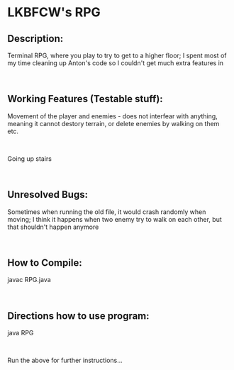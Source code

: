<h1>LKBFCW's RPG</h1>
<h2>Description:</h2>
<p>Terminal RPG, where you play to try to get to a higher floor; I spent most of my time cleaning up Anton's code so I couldn't get much extra features in</p><br>
<h2>Working Features (Testable stuff):</h2>
<p>Movement of the player and enemies - does not interfear with anything, meaning it cannot destory terrain, or delete enemies by walking on them etc.</p><br>
<p>Going up stairs</p><br>
<h2>Unresolved Bugs:</h2>
<p>Sometimes when running the old file, it would crash randomly when moving; I think it happens when two enemy try to walk on each other, but that shouldn't happen anymore </p><br>
<h2>How to Compile:</h2>
<p>javac RPG.java</p><br>
<h2>Directions how to use program:</h2>
<p>java RPG</p><br>
<p>Run the above for further instructions...</p><br>